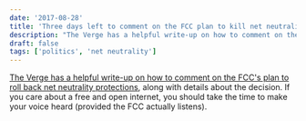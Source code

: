 ```yaml
---
date: '2017-08-28'
title: 'Three days left to comment on the FCC plan to kill net neutrality'
description: "The Verge has a helpful write-up on how to comment on the FCC's plan to roll back net neutrality protections, along with details about the decision. If you care about a free and open internet, you should take the time to make your voice heard (provided the FCC actually listens)."
draft: false
tags: ['politics', 'net neutrality']
---
```


[The Verge has a helpful write-up on how to comment on the FCC's plan to roll back net neutrality protections](https://www.theverge.com/2017/8/28/16211848/net-neutrality-comment-period-closing-soon-fcc), along with details about the decision. If you care about a free and open internet, you should take the time to make your voice heard (provided the FCC actually listens).<!-- excerpt -->
